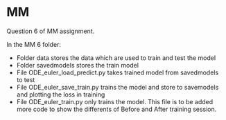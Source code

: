 # MM
Question 6 of MM assignment.

In the MM 6 folder:
- Folder data stores the data which are used to train and test the model
- Folder savedmodels stores the train model
- File ODE_euler_load_predict.py takes trained model from savedmodels to test
- File ODE_euler_save_train.py trains the model and store to savemodels and plotting the loss in training
- File ODE_euler_train.py only trains the model. This file is to be added more code to show the differents of Before and After training session.
